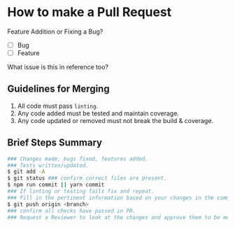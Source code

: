 # How to make a Pull Request

Feature Addition or Fixing a Bug?

- [ ] Bug
- [ ] Feature

What issue is this in reference too?

## Guidelines for Merging

1. All code must pass `linting`.
1. Any code added must be tested and maintain coverage.
1. Any code updated or removed must not break the build & coverage.

## Brief Steps Summary

```bash
### Changes made, bugs fixed, features added.
### Tests written/updated.
$ git add -A
$ git status ### confirm correct files are present.
$ npm run commit || yarn commit
### If linting or testing fails fix and repeat.
### Fill in the pertinent information based on your changes in the commitizen log.
$ git push origin <branch>
### confirm all checks have passed in PR.
### Request a Reviewer to look at the changes and approve them to be merged.
```
